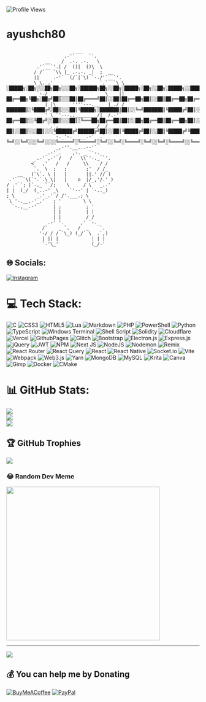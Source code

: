 ![Profile Views](https://komarev.com/ghpvc/?username=ayushch80)
# ayushch80
```
                         ___
                     .-'`     `'.
              __    /  .-. .-.   \
           .'`__`'.| /  ()|  ()\  \
          / /`   `\\ |_ .-.-. _|  ;  __
          ||     .-'`  (/`|`\) `-./'`__`'.
          \ \. .'                 `.`  `\ \     ░█████╗░██╗░░░██╗██╗░░░██╗░██████╗██╗░░██╗░█████╗░██╗░░██╗░█████╗░░█████╗░
           `-./  _______            \    ||     ██╔══██╗╚██╗░██╔╝██║░░░██║██╔════╝██║░░██║██╔══██╗██║░░██║██╔══██╗██╔══██╗
              | |\      ''''---.__   |_./ /     ███████║░╚████╔╝░██║░░░██║╚█████╗░███████║██║░░╚═╝███████║╚█████╔╝██║░░██║
              ' \ `'---..________/|  /.-'`      ██╔══██║░░╚██╔╝░░██║░░░██║░╚═══██╗██╔══██║██║░░██╗██╔══██║██╔══██╗██║░░██║
               `.`._            _/  /           ██║░░██║░░░██║░░░╚██████╔╝██████╔╝██║░░██║╚█████╔╝██║░░██║╚█████╔╝╚█████╔╝
                 `-._'-._____.-' _.`            ╚═╝░░╚═╝░░░╚═╝░░░░╚═════╝░╚═════╝░╚═╝░░╚═╝░╚════╝░╚═╝░░╚═╝░╚════╝░░╚════╝░
                  _,-''.__...--'`
              _.-'_.    ,-. _ `'-._
           .-' ,-' /   /   \\`'-._ `'.
         <`  ,'   /   /     \\    / /
          `.  \  ;   ;       ;'  / /_
    __   (`\`. \ |   |       ||.' // )
 .'`_ `\(`'.`.\_\|   |    o  |/_,'/.' )
/ .' `; |`-._ ` /;    \     / \   _.-'
| |  (_/  (_..-' _\    `'--' | `-.._)
; \        _.'_.' / /'.___.; \
 \ '-.__.-'_.'   ; '        \ \
  `-.,__.-'      | ;         ; '
                 | |         | |
                 | |         / /
               .-' '.      ,' `-._
             /`    _ `.   /  _    `.
            '-/ / / `\_) (_/` \  .`,)
             | || |            | | |
             `-'\_'            (_/-'
```

## 🌐 Socials:
[![Instagram](https://img.shields.io/badge/Instagram-%23E4405F.svg?logo=Instagram&logoColor=white)](https://instagram.com/ayushch80) 

# 💻 Tech Stack:
![C](https://img.shields.io/badge/c-%2300599C.svg?style=for-the-badge&logo=c&logoColor=white) ![CSS3](https://img.shields.io/badge/css3-%231572B6.svg?style=for-the-badge&logo=css3&logoColor=white) ![HTML5](https://img.shields.io/badge/html5-%23E34F26.svg?style=for-the-badge&logo=html5&logoColor=white) ![Lua](https://img.shields.io/badge/lua-%232C2D72.svg?style=for-the-badge&logo=lua&logoColor=white) ![Markdown](https://img.shields.io/badge/markdown-%23000000.svg?style=for-the-badge&logo=markdown&logoColor=white) ![PHP](https://img.shields.io/badge/php-%23777BB4.svg?style=for-the-badge&logo=php&logoColor=white) ![PowerShell](https://img.shields.io/badge/PowerShell-%235391FE.svg?style=for-the-badge&logo=powershell&logoColor=white) ![Python](https://img.shields.io/badge/python-3670A0?style=for-the-badge&logo=python&logoColor=ffdd54) ![TypeScript](https://img.shields.io/badge/typescript-%23007ACC.svg?style=for-the-badge&logo=typescript&logoColor=white) ![Windows Terminal](https://img.shields.io/badge/Windows%20Terminal-%234D4D4D.svg?style=for-the-badge&logo=windows-terminal&logoColor=white) ![Shell Script](https://img.shields.io/badge/shell_script-%23121011.svg?style=for-the-badge&logo=gnu-bash&logoColor=white) ![Solidity](https://img.shields.io/badge/Solidity-%23363636.svg?style=for-the-badge&logo=solidity&logoColor=white) ![Cloudflare](https://img.shields.io/badge/Cloudflare-F38020?style=for-the-badge&logo=Cloudflare&logoColor=white) ![Vercel](https://img.shields.io/badge/vercel-%23000000.svg?style=for-the-badge&logo=vercel&logoColor=white) ![GithubPages](https://img.shields.io/badge/github%20pages-121013?style=for-the-badge&logo=github&logoColor=white) ![Glitch](https://img.shields.io/badge/glitch-%233333FF.svg?style=for-the-badge&logo=glitch&logoColor=white) ![Bootstrap](https://img.shields.io/badge/bootstrap-%238511FA.svg?style=for-the-badge&logo=bootstrap&logoColor=white) ![Electron.js](https://img.shields.io/badge/Electron-191970?style=for-the-badge&logo=Electron&logoColor=white) ![Express.js](https://img.shields.io/badge/express.js-%23404d59.svg?style=for-the-badge&logo=express&logoColor=%2361DAFB) ![jQuery](https://img.shields.io/badge/jquery-%230769AD.svg?style=for-the-badge&logo=jquery&logoColor=white) ![JWT](https://img.shields.io/badge/JWT-black?style=for-the-badge&logo=JSON%20web%20tokens) ![NPM](https://img.shields.io/badge/NPM-%23CB3837.svg?style=for-the-badge&logo=npm&logoColor=white) ![Next JS](https://img.shields.io/badge/Next-black?style=for-the-badge&logo=next.js&logoColor=white) ![NodeJS](https://img.shields.io/badge/node.js-6DA55F?style=for-the-badge&logo=node.js&logoColor=white) ![Nodemon](https://img.shields.io/badge/NODEMON-%23323330.svg?style=for-the-badge&logo=nodemon&logoColor=%BBDEAD) ![Remix](https://img.shields.io/badge/remix-%23000.svg?style=for-the-badge&logo=remix&logoColor=white) ![React Router](https://img.shields.io/badge/React_Router-CA4245?style=for-the-badge&logo=react-router&logoColor=white) ![React Query](https://img.shields.io/badge/-React%20Query-FF4154?style=for-the-badge&logo=react%20query&logoColor=white) ![React](https://img.shields.io/badge/react-%2320232a.svg?style=for-the-badge&logo=react&logoColor=%2361DAFB) ![React Native](https://img.shields.io/badge/react_native-%2320232a.svg?style=for-the-badge&logo=react&logoColor=%2361DAFB) ![Socket.io](https://img.shields.io/badge/Socket.io-black?style=for-the-badge&logo=socket.io&badgeColor=010101) ![Vite](https://img.shields.io/badge/vite-%23646CFF.svg?style=for-the-badge&logo=vite&logoColor=white) ![Webpack](https://img.shields.io/badge/webpack-%238DD6F9.svg?style=for-the-badge&logo=webpack&logoColor=black) ![Web3.js](https://img.shields.io/badge/web3.js-F16822?style=for-the-badge&logo=web3.js&logoColor=white) ![Yarn](https://img.shields.io/badge/yarn-%232C8EBB.svg?style=for-the-badge&logo=yarn&logoColor=white) ![MongoDB](https://img.shields.io/badge/MongoDB-%234ea94b.svg?style=for-the-badge&logo=mongodb&logoColor=white) ![MySQL](https://img.shields.io/badge/mysql-%2300000f.svg?style=for-the-badge&logo=mysql&logoColor=white) ![Krita](https://img.shields.io/badge/Krita-203759?style=for-the-badge&logo=krita&logoColor=EEF37B) ![Canva](https://img.shields.io/badge/Canva-%2300C4CC.svg?style=for-the-badge&logo=Canva&logoColor=white) ![Gimp](https://img.shields.io/badge/Gimp-657D8B?style=for-the-badge&logo=gimp&logoColor=FFFFFF) ![Docker](https://img.shields.io/badge/docker-%230db7ed.svg?style=for-the-badge&logo=docker&logoColor=white) ![CMake](https://img.shields.io/badge/CMake-%23008FBA.svg?style=for-the-badge&logo=cmake&logoColor=white)
# 📊 GitHub Stats:
![](https://github-readme-stats.vercel.app/api?username=ayushch80&theme=dark&hide_border=false&include_all_commits=true&count_private=false)<br/>
![](https://github-readme-streak-stats.herokuapp.com/?user=ayushch80&theme=dark&hide_border=false)<br/>
![](https://github-readme-stats.vercel.app/api/top-langs/?username=ayushch80&theme=dark&hide_border=false&include_all_commits=true&count_private=false&layout=compact)

## 🏆 GitHub Trophies
![](https://github-profile-trophy.vercel.app/?username=ayushch80&theme=discord&no-frame=false&no-bg=false&margin-w=4)

### 😂 Random Dev Meme
<img src='https://randommeme-five.vercel.app/' style="height: 400px;"/>

---
[![](https://visitcount.itsvg.in/api?id=ayushch80&icon=5&color=0)](https://visitcount.itsvg.in)

  ## 💰 You can help me by Donating
  [![BuyMeACoffee](https://img.shields.io/badge/Buy%20Me%20a%20Coffee-ffdd00?style=for-the-badge&logo=buy-me-a-coffee&logoColor=black)](https://buymeacoffee.com/ayushch80) [![PayPal](https://img.shields.io/badge/PayPal-00457C?style=for-the-badge&logo=paypal&logoColor=white)](https://paypal.me/ayushch80) 

  
<!-- Proudly created with GPRM ( https://gprm.itsvg.in ) -->
